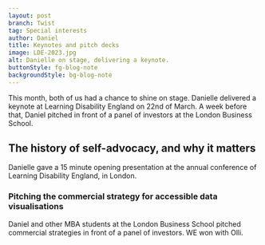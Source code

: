 ```yaml
---
layout: post
branch: Twist
tag: Special interests
author: Daniel
title: Keynotes and pitch decks
image: LDE-2023.jpg
alt: Danielle on stage, delivering a keynote.
buttonStyle: fg-blog-note
backgroundStyle: bg-blog-note
---
```


This month, both of us had a chance to shine on stage.
Danielle delivered a keynote at Learning Disability England on 22nd of March.
A week before that, Daniel pitched in front of a panel of investors at the London Business School.
<!-- excerpt-end -->

## The history of self-advocacy, and why it matters

Danielle gave a 15 minute opening presentation at the annual conference of Learning Disability England, in London.

### Pitching the commercial strategy for accessible data visualisations

Daniel and other MBA students at the London Business School pitched commercial strategies in front of a panel of investors.
WE won with Olli.

<!-- what was the purpose, how much, and what's next? -->